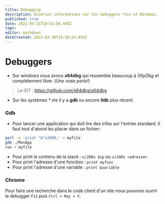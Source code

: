 ```yaml
---
title: Debugging
description: Diverses informations sur les debuggers *nix et Windows.
published: true
date: 2021-04-21T18:53:56.445Z
tags: 
editor: markdown
dateCreated: 2021-03-30T19:58:03.854Z
---
```


# Debuggers
* Sur windows nous avons **x64dbg** qui ressemble beaucoup à *OllyDbg* et complétement libre. (*Une vraie perle!*)
> Le GIT : https://github.com/x64dbg/x64dbg
* Sur les systèmes * nix il y a **gdb** ou encore **lldb** plus récent.

### Gdb
 
* Pour lancer une application qui doit lire des infos sur l'entrée standard. Il faut tout d'abord les placer dans un fichier:
 
```sh
perl -e 'print "A"x2000;' > myfile
gdb ./MonApp
run < myfile
```

* Pour print le contenu de la stack : `x/200x $sp` ou `x/200x <adresse>`
* Pour print l'adresse d'une fonction : `print myfunc`
* Pour print l'adresse d'une variable : `print &variable`

### Chrome

Pour faire une recherche dans le code client d'un site nous pouvons ouvrir le debugger `F12` puis  `Ctrl + Maj + F`.


